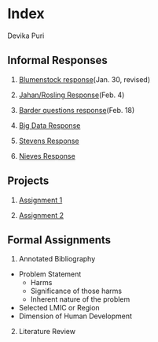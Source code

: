# Index

Devika Puri

## Informal Responses

1. [Blumenstock response](https://dpuri-wm.github.io/workshop/blumenstock)(Jan. 30, revised)

2. [Jahan/Rosling Response](https://dpuri-wm.github.io/workshop/JahanRosling)(Feb. 4)

3. [Barder questions response](https://dpuri-wm.github.io/workshop/BarderQuestions)(Feb. 18)

4. [Big Data Response](https://dpuri-wm.github.io/workshop/BigDataResponse) 

5. [Stevens Response](http://dpuri-wm.github.io/workshop/StevensResponse)

6. [Nieves Response](http://dpuri-wm.github.io/workshop/NievesResponse)



## Projects

1. [Assignment 1](https://dpuri-wm.github.io/workshop/Assignment1) 

2. [Assignment 2](https://dpuri-wm.github.io/workshop/Assignment2)


## Formal Assignments

1. Annotated Bibliography
- Problem Statement
  - Harms
  - Significance of those harms
  - Inherent nature of the problem
- Selected LMIC or Region
- Dimension of Human Development

2. Literature Review
